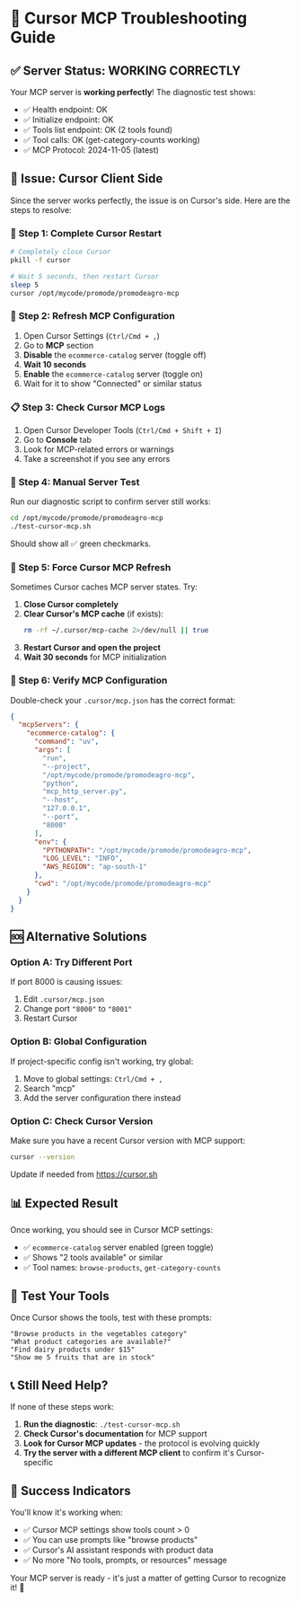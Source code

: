 # 🔧 Cursor MCP Troubleshooting Guide

## ✅ Server Status: WORKING CORRECTLY

Your MCP server is **working perfectly**! The diagnostic test shows:

- ✅ Health endpoint: OK
- ✅ Initialize endpoint: OK  
- ✅ Tools list endpoint: OK (2 tools found)
- ✅ Tool calls: OK (get-category-counts working)
- ✅ MCP Protocol: 2024-11-05 (latest)

## 🎯 Issue: Cursor Client Side

Since the server works perfectly, the issue is on Cursor's side. Here are the steps to resolve:

### 🚀 **Step 1: Complete Cursor Restart**
```bash
# Completely close Cursor
pkill -f cursor

# Wait 5 seconds, then restart Cursor
sleep 5
cursor /opt/mycode/promode/promodeagro-mcp
```

### 🔄 **Step 2: Refresh MCP Configuration**
1. Open Cursor Settings (`Ctrl/Cmd + ,`)
2. Go to **MCP** section
3. **Disable** the `ecommerce-catalog` server (toggle off)
4. **Wait 10 seconds**
5. **Enable** the `ecommerce-catalog` server (toggle on)
6. Wait for it to show "Connected" or similar status

### 📋 **Step 3: Check Cursor MCP Logs**
1. Open Cursor Developer Tools (`Ctrl/Cmd + Shift + I`)
2. Go to **Console** tab
3. Look for MCP-related errors or warnings
4. Take a screenshot if you see any errors

### 🔧 **Step 4: Manual Server Test**
Run our diagnostic script to confirm server still works:
```bash
cd /opt/mycode/promode/promodeagro-mcp
./test-cursor-mcp.sh
```
Should show all ✅ green checkmarks.

### 🔄 **Step 5: Force Cursor MCP Refresh**
Sometimes Cursor caches MCP server states. Try:

1. **Close Cursor completely**
2. **Clear Cursor's MCP cache** (if exists):
   ```bash
   rm -rf ~/.cursor/mcp-cache 2>/dev/null || true
   ```
3. **Restart Cursor and open the project**
4. **Wait 30 seconds** for MCP initialization

### 📝 **Step 6: Verify MCP Configuration**
Double-check your `.cursor/mcp.json` has the correct format:

```json
{
  "mcpServers": {
    "ecommerce-catalog": {
      "command": "uv",
      "args": [
        "run", 
        "--project", 
        "/opt/mycode/promode/promodeagro-mcp",
        "python", 
        "mcp_http_server.py",
        "--host",
        "127.0.0.1",
        "--port",
        "8000"
      ],
      "env": {
        "PYTHONPATH": "/opt/mycode/promode/promodeagro-mcp",
        "LOG_LEVEL": "INFO",
        "AWS_REGION": "ap-south-1"
      },
      "cwd": "/opt/mycode/promode/promodeagro-mcp"
    }
  }
}
```

## 🆘 **Alternative Solutions**

### **Option A: Try Different Port**
If port 8000 is causing issues:

1. Edit `.cursor/mcp.json`
2. Change port `"8000"` to `"8001"`
3. Restart Cursor

### **Option B: Global Configuration**
If project-specific config isn't working, try global:

1. Move to global settings: `Ctrl/Cmd + ,`
2. Search "mcp" 
3. Add the server configuration there instead

### **Option C: Check Cursor Version**
Make sure you have a recent Cursor version with MCP support:
```bash
cursor --version
```

Update if needed from https://cursor.sh

## 📊 **Expected Result**

Once working, you should see in Cursor MCP settings:
- ✅ `ecommerce-catalog` server enabled (green toggle)
- ✅ Shows "2 tools available" or similar
- ✅ Tool names: `browse-products`, `get-category-counts`

## 🧪 **Test Your Tools**

Once Cursor shows the tools, test with these prompts:
```
"Browse products in the vegetables category"
"What product categories are available?"
"Find dairy products under $15"
"Show me 5 fruits that are in stock"
```

## 📞 **Still Need Help?**

If none of these steps work:

1. **Run the diagnostic**: `./test-cursor-mcp.sh`
2. **Check Cursor's documentation** for MCP support
3. **Look for Cursor MCP updates** - the protocol is evolving quickly
4. **Try the server with a different MCP client** to confirm it's Cursor-specific

## 🎉 **Success Indicators**

You'll know it's working when:
- ✅ Cursor MCP settings show tools count > 0
- ✅ You can use prompts like "browse products"  
- ✅ Cursor's AI assistant responds with product data
- ✅ No more "No tools, prompts, or resources" message

Your MCP server is ready - it's just a matter of getting Cursor to recognize it! 🚀
